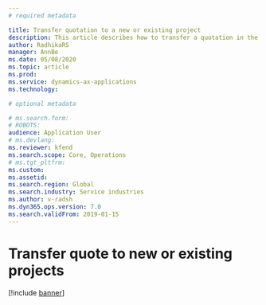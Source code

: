 ```yaml
---
# required metadata

title: Transfer quotation to a new or existing project
description: This article describes how to transfer a quotation in the "Created" status, to a new or existing project.
author: RadhikaRS
manager: AnnBe
ms.date: 05/08/2020
ms.topic: article
ms.prod: 
ms.service: dynamics-ax-applications
ms.technology: 

# optional metadata

# ms.search.form: 
# ROBOTS: 
audience: Application User
# ms.devlang: 
ms.reviewer: kfend
ms.search.scope: Core, Operations
# ms.tgt_pltfrm: 
ms.custom: 
ms.assetid: 
ms.search.region: Global
ms.search.industry: Service industries
ms.author: v-radsh
ms.dyn365.ops.version: 7.0
ms.search.validFrom: 2019-01-15
---
```

# Transfer quote to new or existing projects

[!include [banner](../includes/banner.md)]
